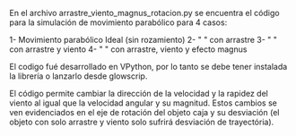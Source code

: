 En el archivo arrastre_viento_magnus_rotacion.py se encuentra el código para la simulación de movimiento parabólico para 4 casos:


1- Movimiento parabólico Ideal (sin rozamiento)
2-  "             "       con arrastre
3-  "             "       con arrastre y viento
4- "              "       con arrastre, viento y efecto magnus


El codigo fué desarrollado en VPython, por lo tanto se debe tener instalada la librería o lanzarlo desde glowscrip. 

El código permite cambiar la dirección de la velocidad y la rapidez del viento al igual que la velocidad angular y su magnitud. Estos cambios se ven evidenciados en el eje de rotación del objeto caja y su desviación (el objeto con solo arrastre y viento solo sufrirá desviación de trayectória).



